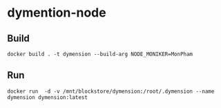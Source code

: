 # dymention-node

## Build
    docker build . -t dymension --build-arg NODE_MONIKER=MonPham
## Run
    docker run  -d -v /mnt/blockstore/dymension:/root/.dymension --name dymension dymension:latest
